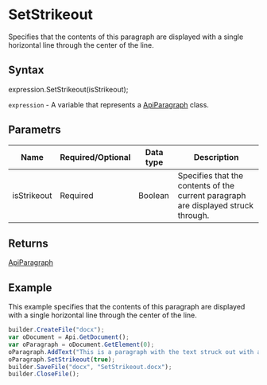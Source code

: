 # SetStrikeout

Specifies that the contents of this paragraph are displayed with a single horizontal line through the center of the line.

## Syntax

expression.SetStrikeout(isStrikeout);

`expression` - A variable that represents a [ApiParagraph](../ApiParagraph.md) class.

## Parametrs

| **Name** | **Required/Optional** | **Data type** | **Description** |
| ------------- | ------------- | ------------- | ------------- |
| isStrikeout | Required | Boolean | Specifies that the contents of the current paragraph are displayed struck through. |

## Returns

[ApiParagraph](../ApiParagraph.md)

## Example

This example specifies that the contents of this paragraph are displayed with a single horizontal line through the center of the line.

```javascript
builder.CreateFile("docx");
var oDocument = Api.GetDocument();
var oParagraph = oDocument.GetElement(0);
oParagraph.AddText("This is a paragraph with the text struck out with a single line.");
oParagraph.SetStrikeout(true);
builder.SaveFile("docx", "SetStrikeout.docx");
builder.CloseFile();
```